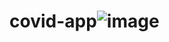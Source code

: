 # covid-app![image](https://user-images.githubusercontent.com/98874027/170091252-9b9c8209-53fb-4b2d-9e19-6a08721730a5.png)
